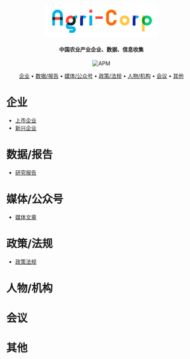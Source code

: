 <div align="center"><img src="img/agricorplong.png" width="300px"/></div>

<h4 align="center">
  中国农业产业企业、数据、信息收集
</h4>
<div align="center">
	<img alt="APM" src="https://img.shields.io/apm/l/github">
	</div>

<p align="center">
  <a href="#企业">企业</a> •
  <a href="#数据/报告">数据/报告</a> •
  <a href="#媒体/公众号">媒体/公众号</a> •
  <a href="#政策/法规">政策/法规</a> •
  <a href="#人物/机构">人物/机构</a> •
  <a href="#会议">会议</a> •
  <a href="#其他">其他</a> 
</p>


# 企业

* [上市企业](./listed-company.md)
* [新兴企业](./emerging-company.md)

# 数据/报告

* [研究报告](./report.md)

# 媒体/公众号

* [媒体文章](./media)

# 政策/法规

* [政策法规](./policy.md)

# 人物/机构

# 会议

# 其他
